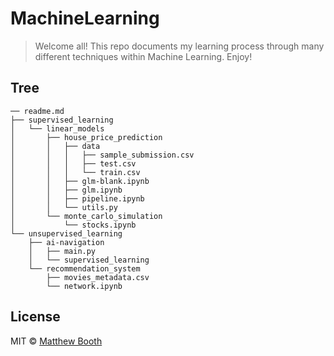 # MachineLearning 

> Welcome all! This repo documents my learning process through many different techniques within Machine Learning. Enjoy!

## Tree

```
── readme.md
├── supervised_learning
│   └── linear_models
│       ├── house_price_prediction
│       │   ├── data
│       │   │   ├── sample_submission.csv
│       │   │   ├── test.csv
│       │   │   └── train.csv
│       │   ├── glm-blank.ipynb
│       │   ├── glm.ipynb
│       │   ├── pipeline.ipynb
│       │   └── utils.py
│       └── monte_carlo_simulation
│           └── stocks.ipynb
└── unsupervised_learning
    ├── ai-navigation
    │   ├── main.py
    │   └── supervised_learning
    └── recommendation_system
        ├── movies_metadata.csv
        └── network.ipynb

```



<!-- ## Usage

```js
var kaggleCompetitions = require('kaggle-competitions');
kaggleCompetitions();
``` -->

## License
MIT © [Matthew Booth](datascienceverse.net)
